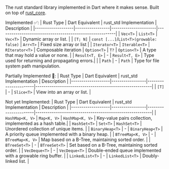 The rust standard library implemented in Dart where it makes sense. Built on top of [rust_core](https://github.com/mcmah309/rust_core).

Implemented ✅:
| Rust Type         | Dart Equivalent | rust_std Implementation | Description                                             |
|-------------------|-----------------|----------------------|---------------------------------------------------------|
| `Vec<T>`          | `List<T>`       | `Vec<T>`                    | Dynamic array or list.                                  |
| `[T; N]`          | `const [...]`/`List<T>(growable: false)` | `Arr<T>`            | Fixed size array or list                                   |
| `Iterator<T>`     | `Iterable<T>`   |  `RIterator<T>`                  | Composable iteration
| `Option<T>`       | `T?`            | `Option<T>`                    | A type that may hold a value or none.                   |
| `Result<T, E>`    |  - | `Result<T, E>`  | Type used for returning and propagating errors.|                         |
| `Path`            | - | `Path`  | Type for file system path manipulation.

Partially Implemented 🚧:
| Rust Type         | Dart Equivalent | rust_std Implementation | Description                                             |
|-------------------|-----------------|----------------------|---------------------------------------------------------|
| `[T]`             | - | `Slice<T>`                    | View into an array or list.                                  |

Not yet Implemented:
| Rust Type         | Dart Equivalent | rust_std Implementation | Description                                             |
|-------------------|-----------------|----------------------|---------------------------------------------------------|
| `HashMap<K, V>`   | `Map<K, V>`     | `HashMap<K, V>`                     | Key-value pairs collection, implemented as a hash table.|
| `HashSet<T>`      | `Set<T>`        | `HashSet<T>`                     | Unordered collection of unique items.                   |
| `BinaryHeap<T>`   | -               | `BinaryHeap<T>`                    | A priority queue implemented with a binary heap.      |
| `BTreeMap<K, V>`  | - | `BTreeMap<K, V>`  | Map based on a B-Tree, maintaining sorted order.        |
| `BTreeSet<T>`     | - | `BTreeSet<T>`  | Set based on a B-Tree, maintaining sorted order.        |
| `VecDeque<T>`     | - | `VecDeque<T>`  | Double-ended queue implemented with a growable ring buffer. |
| `LinkedList<T>`   | - | `LinkedList<T>`  | Doubly-linked list.                      |